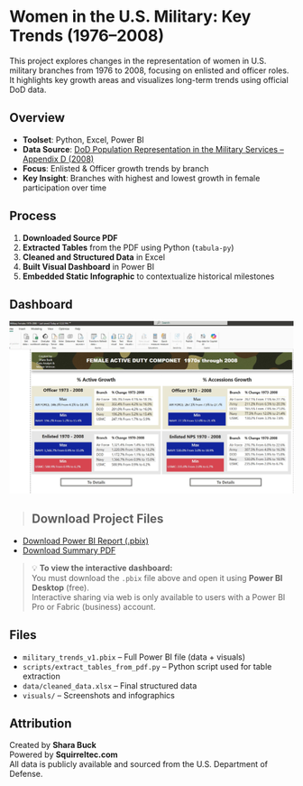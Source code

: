 # Women in the U.S. Military: Key Trends (1976–2008)

This project explores changes in the representation of women in U.S. military branches from 1976 to 2008, focusing on enlisted and officer roles. It highlights key growth areas and visualizes long-term trends using official DoD data.

## Overview

-  **Toolset**: Python, Excel, Power BI  
-  **Data Source**: [DoD Population Representation in the Military Services – Appendix D (2008)](https://prhome.defense.gov/Portals/52/Documents/MRA_Docs/MPP/AP/poprep/2008/appendixd.pdf)  
-  **Focus**: Enlisted & Officer growth trends by branch  
-  **Key Insight**: Branches with highest and lowest growth in female participation over time

##  Process

1. **Downloaded Source PDF**
2. **Extracted Tables** from the PDF using Python (`tabula-py`)
3. **Cleaned and Structured Data** in Excel
4. **Built Visual Dashboard** in Power BI
5. **Embedded Static Infographic** to contextualize historical milestones

##  Dashboard
![Dashboard Screenshot](MilitaryTrends/visuals/dashboard_screenshot.jpg)
> ## Download Project Files

-  [Download Power BI Report (.pbix)](https://github.com/Sharabuck/military-trends/raw/master/Military%20Females%201970-2008.pbix)
-  [Download Summary PDF](https://github.com/Sharabuck/military-trends/raw/master/Military_Females_1970-2008.pdf)

> 💡 **To view the interactive dashboard:**  
> You must download the `.pbix` file above and open it using **Power BI Desktop** (free).  
> Interactive sharing via web is only available to users with a Power BI Pro or Fabric (business) account.

##  Files

- `military_trends_v1.pbix` – Full Power BI file (data + visuals)
- `scripts/extract_tables_from_pdf.py` – Python script used for table extraction
- `data/cleaned_data.xlsx` – Final structured data
- `visuals/` – Screenshots and infographics

## Attribution

Created by **Shara Buck**  
Powered by **Squirreltec.com**  
All data is publicly available and sourced from the U.S. Department of Defense.
